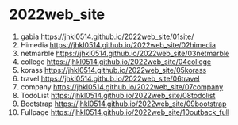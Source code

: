 # 2022web_site
1. gabia https://jhkl0514.github.io/2022web_site/01site/
2. Himedia https://jhkl0514.github.io/2022web_site/02himedia
3. netmarble https://jhkl0514.github.io/2022web_site/03netmarble
4. college https://jhkl0514.github.io/2022web_site/04college
5. korass https://jhkl0514.github.io/2022web_site/05korass
6. travel https://jhkl0514.github.io/2022web_site/06travel
7. company https://jhkl0514.github.io/2022web_site/07company
8. TodoList https://jhkl0514.github.io/2022web_site/08todolist
9. Bootstrap https://jhkl0514.github.io/2022web_site/09bootstrap
10. Fullpage https://jhkl0514.github.io/2022web_site/10outback_full
